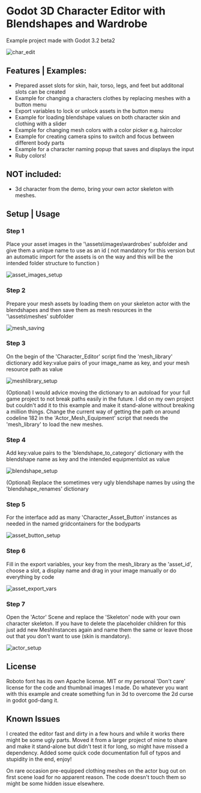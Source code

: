 
# Godot 3D Character Editor with Blendshapes and Wardrobe
Example project made with Godot 3.2 beta2

![char_edit](https://user-images.githubusercontent.com/52464204/71067042-24782d00-2174-11ea-8abb-94a12e33e434.gif)

## Features | Examples:

- Prepared asset slots for skin, hair, torso, legs, and feet but additonal slots can be created
- Example for changing a characters clothes by replacing meshes with a button menu
- Export variables to lock or unlock assets in the button menu
- Example for loading blendshape values on both character skin and clothing with a slider
- Example for changing mesh colors with a color picker e.g. haircolor
- Example for creating camera spins to switch and focus between different body parts
- Example for a character naming popup that saves and displays the input
- Ruby colors!

## NOT included:
- 3d character from the demo, bring your own actor skeleton with meshes.

## Setup | Usage

### Step 1
Place your asset images in the '\assets\images\wardrobes' subfolder and give them a unique name to use as an id
( not mandatory for this version but an automatic import for the assets is on the way and this will be the intended folder structure to function )

![asset_images_setup](https://user-images.githubusercontent.com/52464204/71061545-921e5c00-2168-11ea-896e-4270e87f576f.jpg)

### Step 2
Prepare your mesh assets by loading them on your skeleton actor with the blendshapes and then save them as mesh resources in the '\assets\meshes' subfolder

![mesh_saving](https://user-images.githubusercontent.com/52464204/71061779-18d33900-2169-11ea-860e-a0a5fcf07c4b.jpg)

### Step 3
On the begin of the 'Character_Editor' script find the 'mesh_library' dictionary add key:value pairs of your image_name as key, and your mesh resource path as value

![meshlibrary_setup](https://user-images.githubusercontent.com/52464204/71081511-9f027600-218f-11ea-8e69-d74d91aeb1ad.jpg)


(Optional) I would advice moving the dictionary to an autoload for your full game project to not break paths easily in the future. I did on my own project but couldn't add it to this example and make it stand-alone without breaking a million things. Change the current way of getting the path on around codeline 182 in the 'Actor_Mesh_Equipment' script that needs the 'mesh_library' to load the new meshes.

### Step 4
Add key:value pairs to the 'blendshape_to_category' dictionary with the blendshape name as key and the intended equipmentslot as value

![blendshape_setup](https://user-images.githubusercontent.com/52464204/71061559-977ba680-2168-11ea-8f93-9c924daa1178.jpg)

(Optional) Replace the sometimes very ugly blendshape names by using the 'blendshape_renames' dictionary

### Step 5
For the interface add as many 'Character_Asset_Button' instances as needed in the named gridcontainers for the bodyparts

![asset_button_setup](https://user-images.githubusercontent.com/52464204/71061535-8cc11180-2168-11ea-8845-5f46cd045b52.jpg)

### Step 6
Fill in the export variables, your key from the mesh_library as the 'asset_id', choose a slot, a display name and drag in your image manually or do everything by code

![asset_export_vars](https://user-images.githubusercontent.com/52464204/71061670-de699c00-2168-11ea-8915-5241aee989c7.jpg)

### Step 7
Open the 'Actor' Scene and replace the 'Skeleton' node with your own character skeleton. If you have to delete the placeholder children for this just add new MeshInstances again and name them the same or leave those out that you don't want to use (skin is mandatory).

![actor_setup](https://user-images.githubusercontent.com/52464204/71070014-3066ed80-217a-11ea-9dec-eefacbe79d5c.jpg)


## License
Roboto font has its own Apache license. MIT or my personal 'Don't care' license for the code and thumbnail images I made. Do whatever you want with this example and create something fun in 3d to overcome the 2d curse in godot god-dang it.
## Known Issues
I created the editor fast and dirty in a few hours and while it works there might be some ugly parts. Moved it from a larger project of mine to share and make it stand-alone but didn't test it for long, so might have missed a dependency. Added some quick code documentation full of typos and stupidity in the end, enjoy!

On rare occasion pre-equipped clothing meshes on the actor bug out on first scene load for no apparent reason. The code doesn't touch them so might be some hidden issue elsewhere.
